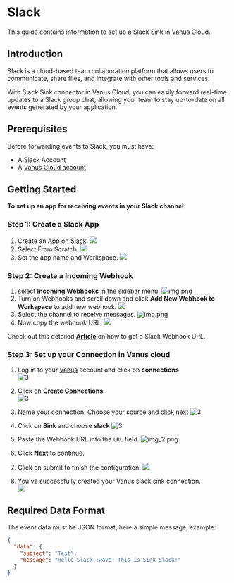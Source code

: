 # Slack

This guide contains information to set up a Slack Sink in Vanus Cloud.

## Introduction

Slack is a cloud-based team collaboration platform that allows users to communicate, share files, and integrate with other tools and services.

With Slack Sink connector in Vanus Cloud, you can easily forward real-time updates to a Slack group chat, allowing your team to stay up-to-date on all events generated by your application.


## Prerequisites

Before forwarding events to Slack, you must have:

- A Slack Account
- A [Vanus Cloud account](https://cloud.vanus.ai)

## Getting Started

**To set up an app for receiving events in your Slack channel:**

### Step 1: Create a Slack App
1. Create an [App on Slack](https://api.slack.com/apps).
   ![](images/1.png)
2. Select From Scratch.
   ![](images/2.png)
3. Set the app name and Workspace.
![](images/3.png)

### Step 2: Create a Incoming Webhook
1. select **Incoming Webhooks** in the sidebar menu.
![img.png](images/4.png)
2. Turn on Webhooks and scroll down and click **Add New Webhook to Workspace** to add new webhook.
![](images/5.png)
3. Select the channel to receive messages.
![img.png](images/6.png)
4. Now copy the webhook URL.
![](images/7.png)

Check out this detailed [**Article**](https://www.vanus.ai/blog/get-your-slack-webhook-url/) on how to get a Slack Webhook URL.

### Step 3: Set up your Connection in Vanus cloud 

1. Log in to your [Vanus](https://cloud.vanus.ai) account and click on **connections**  
![3](images/go%20to%20vanuscloud.png)  

2. Click on **Create Connections**  
![3](images/click%20create%20connection.png)  

3. Name your connection, Choose your source and click next 
![3](images/choose%20source.png) 

4. Click on **Sink** and choose **slack** 
![3](images/choose%20sink.png) 

5. Paste the Webhook URL into the `URL` field. 
![img_2.png](images/8.png) 

6. Click **Next** to continue.  

7. Click on submit to finish the configuration. 
![](images/submit.png)  

8. You've successfully created your Vanus slack sink connection.  
![](images/created.png)  

## Required Data Format

The event data must be JSON format, here a simple message, example:

```json
{
  "data": {
    "subject": "Test",
    "message": "Hello Slack!:wave: This is Sink Slack!"
  }
}
```
